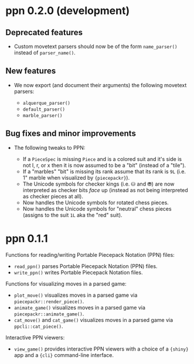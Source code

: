 ppn 0.2.0 (development)
=======================

Deprecated features
-------------------

* Custom movetext parsers should now be of the form `name_parser()`
  instead of `parser_name()`.

New features
------------

* We now export (and document their arguments) the following movetext parsers:

  + `alquerque_parser()`
  + `default_parser()`
  + `marble_parser()`

Bug fixes and minor improvements
--------------------------------

* The following tweaks to PPN:

  + If a `PieceSpec` is missing `Piece` and is a colored suit
    and it's side is not l, r, or x then it is now assumed to
    be a "bit" (instead of a "tile").
  + If a "marbles" "bit" is missing its rank assume that
    its rank is `9L` (i.e. 1" marble when visualized by `{piecepackr}`).
  + The Unicode symbols for checker kings (i.e. ⛁ and ⛃) are now interpreted
    as checker bits *face* up (instead as not being interpreted as checker pieces at all).
  + Now handles the Unicode symbols for rotated chess pieces.
  + Now handles the Unicode symbols for "neutral" chess pieces (assigns to the suit `1L` aka the "red" suit).

ppn 0.1.1
=========

Functions for reading/writing Portable Piecepack Notation (PPN) files:

* `read_ppn()` parses Portable Piecepack Notation (PPN) files.
* `write_ppn()` writes Portable Piecepack Notation files.

Functions for visualizing moves in a parsed game:

* `plot_move()` visualizes moves in a parsed game via `piecepackr::render_piece()`.
* `animate_game()` visualizes moves in a parsed game via `piecepackr::animate_game()`.
* `cat_move()` and `cat_game()` visualizes moves in a parsed game via `ppcli::cat_piece()`.

Interactive PPN viewers:

* `view_game()` provides interactive PPN viewers with a choice of a `{shiny}` app and a `{cli}` command-line interface.
